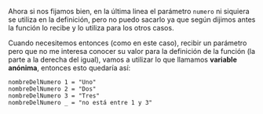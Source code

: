 Ahora si nos fijamos bien, en la última linea el parámetro `numero` ni siquiera se utiliza en la definición, pero no puedo sacarlo ya que según dijimos antes la función lo recibe y lo utiliza para los otros casos. 

Cuando necesitemos entonces (como en este caso), recibir un parámetro pero que no  me interesa conocer su valor para la definición de la función (la parte a la derecha del igual), vamos a utilizar lo que llamamos **variable anónima**, entonces esto quedaría así:

```
nombreDelNumero 1 = "Uno"
nombreDelNumero 2 = "Dos"
nombreDelNumero 3 = "Tres"
nombreDelNumero _ = "no está entre 1 y 3"
```